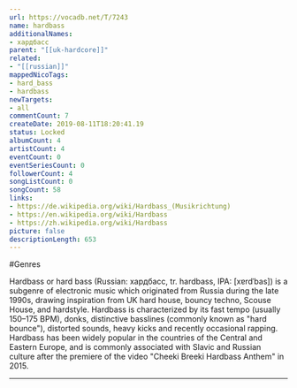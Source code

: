 ```yaml
---
url: https://vocadb.net/T/7243
name: hardbass
additionalNames: 
- хардбасс
parent: "[[uk-hardcore]]"
related:
- "[[russian]]"
mappedNicoTags:
- hard_bass
- hardbass
newTargets:
- all
commentCount: 7
createDate: 2019-08-11T18:20:41.19
status: Locked
albumCount: 4
artistCount: 4
eventCount: 0
eventSeriesCount: 0
followerCount: 4
songListCount: 0
songCount: 58
links: 
- https://de.wikipedia.org/wiki/Hardbass_(Musikrichtung)
- https://en.wikipedia.org/wiki/Hardbass
- https://zh.wikipedia.org/wiki/Hardbass
picture: false
descriptionLength: 653
---
```


#Genres

Hardbass or hard bass (Russian: хардбасс, tr. hardbass, IPA: [xɐrdˈbas]) is a subgenre of electronic music which originated from Russia during the late 1990s, drawing inspiration from UK hard house, bouncy techno, Scouse House, and hardstyle. Hardbass is characterized by its fast tempo (usually 150–175 BPM), donks, distinctive basslines (commonly known as "hard bounce"), distorted sounds, heavy kicks and recently occasional rapping. Hardbass has been widely popular in the countries of the Central and Eastern Europe, and is commonly associated with Slavic and Russian culture after the premiere of the video "Cheeki Breeki Hardbass Anthem" in 2015.

---

